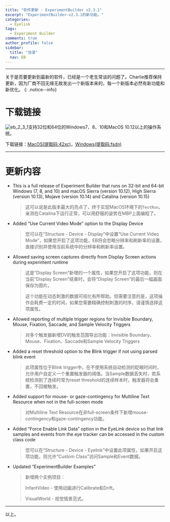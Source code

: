 ```yaml
---
title: "软件更新 - ExperimentBuilder v2.3.1"
excerpt: "ExperimentBuilder-v2.3.1的新功能。"
categories:
  - Eyelink
tags:
  - Experiment Builder
comments: true
author_profile: false
sidebar:
  title: "目录"
  nav: EB
---
```


---

关于是否要更新到最新的软件，已经是一个老生常谈的问题了。Charlie推荐保持更新，因为厂商不回无缘无故发出一个新版本来的，每一个新版本必然有新功能和新优化。
{: .notice--info}

# 下载链接

![eb_2_3_1](https://img.shields.io/badge/ExperimentBuilder-v2.3.1-blue)支持32位和64位的Windows7、8、10和MacOS 10.12以上的操作系统。

下载链接：[MacOS(提取码:42xc)](https://pan.baidu.com/s/1wyLUY1aiPBJFgV7KXhzt1w)，[Windows(提取码:fsdn)](https://pan.baidu.com/s/1pN92Kg5NyOOqpygazCXZcA)

---

# 更新内容

* This is a full release of Experiment Builder that runs on 32-bit and 64-bit Windows (7, 8, and 10) and macOS Sierra (version 10.12), High Sierra (version 10.13), Mojave (version 10.14) and Catalina (version 10.15)

    > 这可以说是此版本最大的亮点了，终于实现MacOS环境下的`TestRun`。亲测在Catalina下运行正常，可以用舒服的姿势在MBP上面编程了。

* Added “Use Current Video Mode” option to the Display Device

    > 您可以在“Structure - Device - Display”中设置“Use Current Video Mode”，如果您开启了这项功能，EB将会忽略分辨率和刷新率的设置，直接识别并使用当前系统中的分辨率和刷新率设置。

* Allowed saving screen captures directly from Display Screen actions during experiment runtime

    > 这是“Display Screen”新增的一个属性，如果您开启了这项功能，则在当前“Display Screen”结束时，会将“Display Screen”的最后一幅画面保存为图片。
    > 
    > 这个功能在动态刺激的数据可视化有所帮助。但需要注意的是，这项操作会耗费一定的时间，如果您需要精确控制刺激的时序，请谨慎选择这项属性。

* Allowed reporting of multiple trigger regions for Invisible Boundary, Mouse, Fixation, Saccade, and Sample Velocity Triggers

    > 对多个触发器新增DV的触发范围导出功能：Invisible Boundary、Mouse、Fixation、Saccade和Sample Velocity Triggers

* Added a reset threshold option to the Blink trigger if not using parsed blink event

    > 此项属性位于Blink trigger中，在不使用系统自动检测的眨眼时间时，允许用户自定义一个重置触发器的阈值。当Sample数据丢失时，若系统检测到了连续时常为reset threshold的连续样本时，触发器将会重置，不回被触发。

* Added support for mouse- or gaze-contingency for Multiline Text Resource when not in the full-screen mode

    > 对Multiline Text Resource在非full-screen条件下新增mouse-contingency和gaze-contingency功能。

* Added “Force Enable Link Data” option in the EyeLink device so that link samples and events from the eye tracker can be accessed in the custom class code

    > 您可以在“Structure - Device - Eyelink”中设置此项属性，如果开启这项功能，则允许“Custom Class”访问Sample和Event数据。

* Updated “ExperimentBuilder Examples”

    > 新增两个实例项目：
    > 
    > InfantVideo - 使用动画进行Calibrate和Drift。
    > 
    > VisualWorld - 视觉情景范式。

---

以上。
